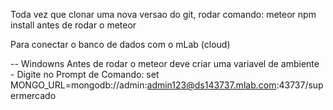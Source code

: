 Toda vez que clonar uma nova versao do git, rodar comando:
	meteor npm install 
antes de rodar o meteor

Para conectar o banco de dados com o mLab (cloud)

-- Windowns
 Antes de rodar o meteor deve criar uma variavel de ambiente
	- Digite no Prompt de Comando:
	set MONGO_URL=mongodb://admin:admin123@ds143737.mlab.com:43737/supermercado

